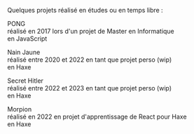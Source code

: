 <html>
<head>
</head>
<body>
	<p>
	Quelques projets réalisé en études ou en temps libre :
	</p>
	<p>
	<a href="/pong/pong3D.html" style="text-decoration: none;">PONG</a>
	<br>
	réalisé en 2017 lors d'un projet de Master en Informatique
	<br>
	en JavaScript
	</p>
	<p>
	<a href="/NainJaune/web/index.html" style="text-decoration: none;">Nain Jaune</a>
	<br>
	réalisé entre 2020 et 2022 en tant que projet perso (wip)
	<br>
	en Haxe
	</p>
	<p>
	<a href="/SecretHitler/web/index.html" style="text-decoration: none;">Secret Hitler</a>
	<br>
	réalisé entre 2022 et 2023 en tant que projet perso (wip)
	<br>
	en Haxe
	</p>
	<p>
	<a href="/TicTacToe/web/index.html" style="text-decoration: none;">Morpion</a>
	<br>
	réalisé en 2022 en projet d'apprentissage de React pour Haxe
	<br>
	en Haxe
	</p>
</body>
</html>
